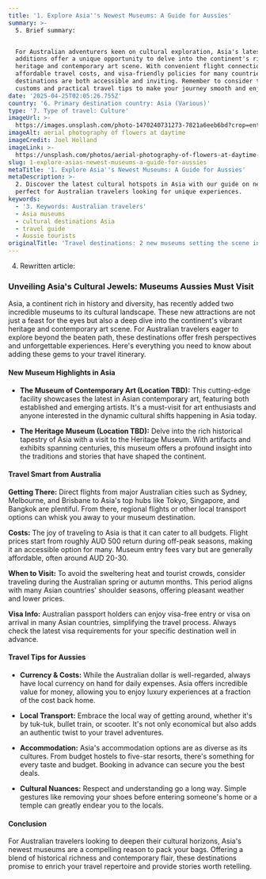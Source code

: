 ```yaml
---
title: '1. Explore Asia''s Newest Museums: A Guide for Aussies'
summary: >-
  5. Brief summary:


  For Australian adventurers keen on cultural exploration, Asia's latest museum
  additions offer a unique opportunity to delve into the continent's rich
  heritage and contemporary art scene. With convenient flight connections,
  affordable travel costs, and visa-friendly policies for many countries, these
  destinations are both accessible and inviting. Remember to consider the local
  customs and practical travel tips to make your journey smooth and enjoyable.
date: '2025-04-25T02:05:26.755Z'
country: '6. Primary destination country: Asia (Various)'
type: '7. Type of travel: Culture'
imageUrl: >-
  https://images.unsplash.com/photo-1470240731273-7821a6eeb6bd?crop=entropy&cs=tinysrgb&fit=max&fm=jpg&ixid=M3w3Mzk5OTB8MHwxfHNlYXJjaHwxfHw2LiUyMFByaW1hcnklMjBkZXN0aW5hdGlvbiUyMGNvdW50cnklM0ElMjBBc2lhJTIwJTI4VmFyaW91cyUyOSUyMDcuJTIwVHlwZSUyMG9mJTIwdHJhdmVsJTNBJTIwQ3VsdHVyZSUyMHRyYXZlbCUyMGxhbmRzY2FwZXxlbnwwfDB8fHwxNzQ1NTQ2NzI2fDA&ixlib=rb-4.0.3&q=80&w=1080
imageAlt: aerial photography of flowers at daytime
imageCredit: Joel Holland
imageLink: >-
  https://unsplash.com/photos/aerial-photography-of-flowers-at-daytime-TRhGEGdw-YY
slug: 1-explore-asias-newest-museums-a-guide-for-aussies
metaTitle: '1. Explore Asia''s Newest Museums: A Guide for Aussies'
metaDescription: >-
  2. Discover the latest cultural hotspots in Asia with our guide on new museums
  perfect for Australian travelers looking for unique experiences.
keywords:
  - '3. Keywords: Australian travelers'
  - Asia museums
  - cultural destinations Asia
  - travel guide
  - Aussie tourists
originalTitle: 'Travel destinations: 2 new museums setting the scene in Asia - ArtsHub'
---
```

4. Rewritten article:

### **Unveiling Asia's Cultural Jewels: Museums Aussies Must Visit**

Asia, a continent rich in history and diversity, has recently added two incredible museums to its cultural landscape. These new attractions are not just a feast for the eyes but also a deep dive into the continent's vibrant heritage and contemporary art scene. For Australian travelers eager to explore beyond the beaten path, these destinations offer fresh perspectives and unforgettable experiences. Here's everything you need to know about adding these gems to your travel itinerary.

#### **New Museum Highlights in Asia**

- **The Museum of Contemporary Art (Location TBD):** This cutting-edge facility showcases the latest in Asian contemporary art, featuring both established and emerging artists. It's a must-visit for art enthusiasts and anyone interested in the dynamic cultural shifts happening in Asia today.

- **The Heritage Museum (Location TBD):** Delve into the rich historical tapestry of Asia with a visit to the Heritage Museum. With artifacts and exhibits spanning centuries, this museum offers a profound insight into the traditions and stories that have shaped the continent.

#### **Travel Smart from Australia**

**Getting There:** Direct flights from major Australian cities such as Sydney, Melbourne, and Brisbane to Asia's top hubs like Tokyo, Singapore, and Bangkok are plentiful. From there, regional flights or other local transport options can whisk you away to your museum destination.

**Costs:** The joy of traveling to Asia is that it can cater to all budgets. Flight prices start from roughly AUD 500 return during off-peak seasons, making it an accessible option for many. Museum entry fees vary but are generally affordable, often around AUD 20-30.

**When to Visit:** To avoid the sweltering heat and tourist crowds, consider traveling during the Australian spring or autumn months. This period aligns with many Asian countries' shoulder seasons, offering pleasant weather and lower prices.

**Visa Info:** Australian passport holders can enjoy visa-free entry or visa on arrival in many Asian countries, simplifying the travel process. Always check the latest visa requirements for your specific destination well in advance.

#### **Travel Tips for Aussies**

- **Currency & Costs:** While the Australian dollar is well-regarded, always have local currency on hand for daily expenses. Asia offers incredible value for money, allowing you to enjoy luxury experiences at a fraction of the cost back home.

- **Local Transport:** Embrace the local way of getting around, whether it's by tuk-tuk, bullet train, or scooter. It's not only economical but also adds an authentic twist to your travel adventures.

- **Accommodation:** Asia's accommodation options are as diverse as its cultures. From budget hostels to five-star resorts, there's something for every taste and budget. Booking in advance can secure you the best deals.

- **Cultural Nuances:** Respect and understanding go a long way. Simple gestures like removing your shoes before entering someone's home or a temple can greatly endear you to the locals.

#### **Conclusion**

For Australian travelers looking to deepen their cultural horizons, Asia's newest museums are a compelling reason to pack your bags. Offering a blend of historical richness and contemporary flair, these destinations promise to enrich your travel repertoire and provide stories worth retelling.
